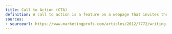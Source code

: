 ```yaml
---
title: Call to Action (CTA)
definition: A call to action is a feature on a webpage that invites the user to complete a desired action, like signing up for a service
sources:
- sourceurl: https://www.marketingprofs.com/articles/2012/7772/writing-a-better-call-to-action
---
```

